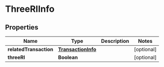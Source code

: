 
# ThreeRIInfo

## Properties
Name | Type | Description | Notes
------------ | ------------- | ------------- | -------------
**relatedTransaction** | [**TransactionInfo**](TransactionInfo.md) |  |  [optional]
**threeRI** | **Boolean** |  |  [optional]



